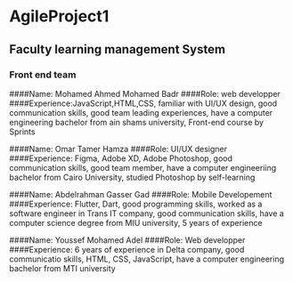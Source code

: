 # AgileProject1
## Faculty learning management System 
### Front end team 
####Name: Mohamed Ahmed Mohamed Badr
####Role: web developper 
####Experience:JavaScript,HTML,CSS, familiar with UI/UX design, good communication skills, good team leading experiences, have a computer engineering bachelor from ain shams university, Front-end course by Sprints 

####Name: Omar Tamer Hamza 
####Role: UI/UX designer 
####Experience: Figma, Adobe XD, Adobe Photoshop, good communication skills, good team member, have a computer engineeriing bachelor from Cairo University, studied Photoshop by self-learning

####Name: Abdelrahman Gasser Gad
####Role: Mobile Developement
####Experience: Flutter, Dart, good programming skills, worked as a software engineer in Trans IT company, good communication skills, have a computer science degree from MIU university, 5 years of experience 

####Name: Youssef Mohamed Adel 
####Role: Web developper 
####Experience: 6 years of experience in Delta company, good communicatio skills, HTML, CSS, JavaScript, have a computer engineering bachelor from MTI university



